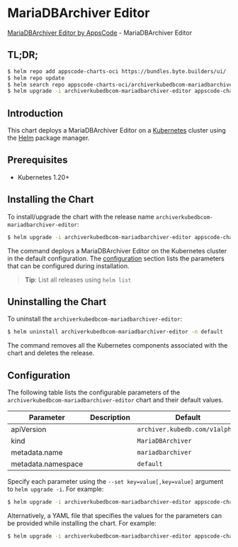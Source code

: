 # MariaDBArchiver Editor

[MariaDBArchiver Editor by AppsCode](https://appscode.com) - MariaDBArchiver Editor

## TL;DR;

```bash
$ helm repo add appscode-charts-oci https://bundles.byte.builders/ui/
$ helm repo update
$ helm search repo appscode-charts-oci/archiverkubedbcom-mariadbarchiver-editor --version=v0.11.0
$ helm upgrade -i archiverkubedbcom-mariadbarchiver-editor appscode-charts-oci/archiverkubedbcom-mariadbarchiver-editor -n default --create-namespace --version=v0.11.0
```

## Introduction

This chart deploys a MariaDBArchiver Editor on a [Kubernetes](http://kubernetes.io) cluster using the [Helm](https://helm.sh) package manager.

## Prerequisites

- Kubernetes 1.20+

## Installing the Chart

To install/upgrade the chart with the release name `archiverkubedbcom-mariadbarchiver-editor`:

```bash
$ helm upgrade -i archiverkubedbcom-mariadbarchiver-editor appscode-charts-oci/archiverkubedbcom-mariadbarchiver-editor -n default --create-namespace --version=v0.11.0
```

The command deploys a MariaDBArchiver Editor on the Kubernetes cluster in the default configuration. The [configuration](#configuration) section lists the parameters that can be configured during installation.

> **Tip**: List all releases using `helm list`

## Uninstalling the Chart

To uninstall the `archiverkubedbcom-mariadbarchiver-editor`:

```bash
$ helm uninstall archiverkubedbcom-mariadbarchiver-editor -n default
```

The command removes all the Kubernetes components associated with the chart and deletes the release.

## Configuration

The following table lists the configurable parameters of the `archiverkubedbcom-mariadbarchiver-editor` chart and their default values.

|     Parameter      | Description |                  Default                  |
|--------------------|-------------|-------------------------------------------|
| apiVersion         |             | <code>archiver.kubedb.com/v1alpha1</code> |
| kind               |             | <code>MariaDBArchiver</code>              |
| metadata.name      |             | <code>mariadbarchiver</code>              |
| metadata.namespace |             | <code>default</code>                      |


Specify each parameter using the `--set key=value[,key=value]` argument to `helm upgrade -i`. For example:

```bash
$ helm upgrade -i archiverkubedbcom-mariadbarchiver-editor appscode-charts-oci/archiverkubedbcom-mariadbarchiver-editor -n default --create-namespace --version=v0.11.0 --set apiVersion=archiver.kubedb.com/v1alpha1
```

Alternatively, a YAML file that specifies the values for the parameters can be provided while
installing the chart. For example:

```bash
$ helm upgrade -i archiverkubedbcom-mariadbarchiver-editor appscode-charts-oci/archiverkubedbcom-mariadbarchiver-editor -n default --create-namespace --version=v0.11.0 --values values.yaml
```
